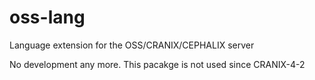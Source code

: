 # oss-lang
Language extension for the OSS/CRANIX/CEPHALIX server

No development any more.
This pacakge is not used since CRANIX-4-2
